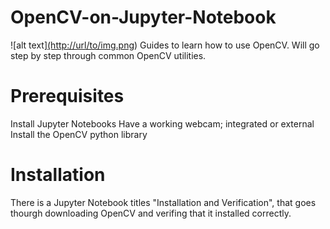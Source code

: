 # OpenCV-on-Jupyter-Notebook
![alt text][(http://url/to/img.png](https://en.wikipedia.org/wiki/OpenCV#/media/File:OpenCV_Logo_with_text_svg_version.svg))
Guides to learn how to use OpenCV. Will go step by step through common OpenCV utilities.

# Prerequisites 
Install Jupyter Notebooks
Have a working webcam; integrated or external
Install the OpenCV python library

# Installation 
There is a Jupyter Notebook titles "Installation and Verification", that goes thourgh downloading OpenCV and verifing that it installed correctly.


